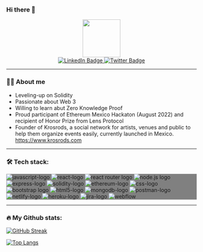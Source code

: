 ### Hi there 👋

<div id="header" align="center">
  <img src="https://media.giphy.com/media/M9gbBd9nbDrOTu1Mqx/giphy.gif" width="100"/>


  <div id="badges">
    <a href="https://www.linkedin.com/in/sebastien-bielecki/" target="_blank" rel="noreferrer noopener">
      <img src="https://img.shields.io/badge/LinkedIn-blue?style=for-the-badge&logo=linkedin&logoColor=white" alt="LinkedIn Badge"/>
    </a>
    <a href="https://twitter.com/Binucci04" target="_blank" rel="noreferrer noopener">
      <img src="https://img.shields.io/badge/Twitter-blue?style=for-the-badge&logo=twitter&logoColor=white" alt="Twitter Badge"/>
    </a>
  </div>
    <img src="https://komarev.com/ghpvc/?username=SebastienBielecki&style=flat-square&color=blue" alt=""/>
</div>

---

### :man_technologist: About me
- Leveling-up on Solidity
- Passionate about Web 3
- Willing to learn abut Zero Knowledge Proof
- Proud participant of Ethereum Mexico Hackaton (August 2022) and recipient of Honor Prize from Lens Protocol
- Founder of Krosrods, a social network for artists, venues and public to help them organize events easily, currently launched in Mexico. https://www.krosrods.com


---

### :hammer_and_wrench: Tech stack:
<div style="background-color: grey;">
  <img src="https://img.shields.io/badge/javascript-black?style=for-the-badge&logo=javascript&logoColor=white%22" alt="javascript-logo"/>
  <img src="https://img.shields.io/badge/React-black?style=for-the-badge&logo=react&logoColor=white%22" alt="react-logo"/>
  <img src="https://img.shields.io/badge/react%20router-CA4245?style=for-the-badge&logo=reactrouter&logoColor=white" alt="react router logo"/>
  <img src="https://img.shields.io/badge/node.js-white?style=for-the-badge&logo=nodedotjs&logoColor=white%22" alt="node.js logo"/>
  <img src="https://img.shields.io/badge/express.js-black?style=for-the-badge&logo=express&logoColor=white%22" alt="express-logo"/>
  <img src="https://img.shields.io/badge/Solidity-black?style=for-the-badge&logo=solidity&logoColor=white%22" alt="solidity-logo"/>
  <img src="https://img.shields.io/badge/ethereum-3C3C3D?style=for-the-badge&logo=ethereum&logoColor=white" alt="ethereum-logo"/>
  <img src="https://img.shields.io/badge/css-1572B6?style=for-the-badge&logo=css3&logoColor=#1572B6%22" alt="css-logo"/>
  <img src="https://img.shields.io/badge/bootstrap-7952B3?style=for-the-badge&logo=bootstrap&logoColor=white" alt="bootstrap logo" />
  <img src="https://img.shields.io/badge/html-white?style=for-the-badge&logo=html5&logoColor=white%22" alt="html5-logo"/>
  <img src="https://img.shields.io/badge/mongodb-47A248?style=for-the-badge&logo=mongodb&logoColor=white" alt="mongodb-logo"/>
  <img src="https://img.shields.io/badge/postman-FF6C37?style=for-the-badge&logo=postman&logoColor=white" alt="postman-logo"/>
  <img src="https://img.shields.io/badge/netlify-00C7B7?style=for-the-badge&logo=netlify&logoColor=white" alt="netlify-logo"/>
  <img src="https://img.shields.io/badge/heroku-430098?style=for-the-badge&logo=heroku&logoColor=white" alt="heroku-logo" />
  <img src="https://img.shields.io/badge/jira-0052CC?style=for-the-badge&logo=jira&logoColor=white" alt="jira-logo"/>
  <img src="https://img.shields.io/badge/webflow-4353FF?style=for-the-badge&logo=webflow&logoColor=white" alt="webflow"/>
</div>
  
---

### :fire: My Github stats:
  
[![GitHub Streak](http://github-readme-streak-stats.herokuapp.com?user=sebastienbielecki&theme=dark&background=000000)](https://git.io/streak-stats)



[![Top Langs](https://github-readme-stats.vercel.app/api/top-langs/?username=sebastienbielecki&layout=compact&theme=vision-friendly-dark)](https://github.com/anuraghazra/github-readme-stats)

<!--
**SebastienBielecki/SebastienBielecki** is a ✨ _special_ ✨ repository because its `README.md` (this file) appears on your GitHub profile.

Here are some ideas to get you started:

- 🔭 I’m currently working on ...
- 🌱 I’m currently learning ...
- 👯 I’m looking to collaborate on ...
- 🤔 I’m looking for help with ...
- 💬 Ask me about ...
- 📫 How to reach me: ...
- 😄 Pronouns: ...
- ⚡ Fun fact: ...
-->
